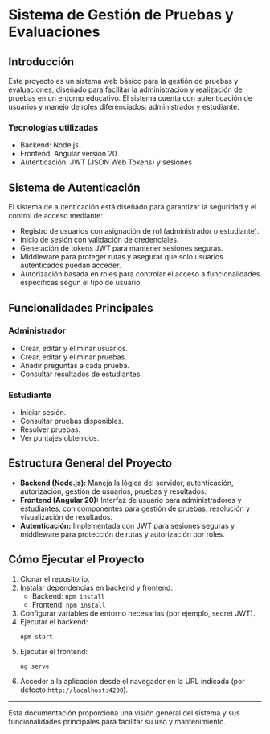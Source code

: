 # Sistema de Gestión de Pruebas y Evaluaciones

## Introducción

Este proyecto es un sistema web básico para la gestión de pruebas y evaluaciones, diseñado para facilitar la administración y realización de pruebas en un entorno educativo. El sistema cuenta con autenticación de usuarios y manejo de roles diferenciados: administrador y estudiante.

### Tecnologías utilizadas

- Backend: Node.js
- Frontend: Angular versión 20
- Autenticación: JWT (JSON Web Tokens) y sesiones

## Sistema de Autenticación

El sistema de autenticación está diseñado para garantizar la seguridad y el control de acceso mediante:

- Registro de usuarios con asignación de rol (administrador o estudiante).
- Inicio de sesión con validación de credenciales.
- Generación de tokens JWT para mantener sesiones seguras.
- Middleware para proteger rutas y asegurar que solo usuarios autenticados puedan acceder.
- Autorización basada en roles para controlar el acceso a funcionalidades específicas según el tipo de usuario.

## Funcionalidades Principales

### Administrador

- Crear, editar y eliminar usuarios.
- Crear, editar y eliminar pruebas.
- Añadir preguntas a cada prueba.
- Consultar resultados de estudiantes.

### Estudiante

- Iniciar sesión.
- Consultar pruebas disponibles.
- Resolver pruebas.
- Ver puntajes obtenidos.

## Estructura General del Proyecto

- **Backend (Node.js):** Maneja la lógica del servidor, autenticación, autorización, gestión de usuarios, pruebas y resultados.
- **Frontend (Angular 20):** Interfaz de usuario para administradores y estudiantes, con componentes para gestión de pruebas, resolución y visualización de resultados.
- **Autenticación:** Implementada con JWT para sesiones seguras y middleware para protección de rutas y autorización por roles.

## Cómo Ejecutar el Proyecto

1. Clonar el repositorio.
2. Instalar dependencias en backend y frontend:
   - Backend: `npm install`
   - Frontend: `npm install`
3. Configurar variables de entorno necesarias (por ejemplo, secret JWT).
4. Ejecutar el backend:
   ```
   npm start
   ```
5. Ejecutar el frontend:
   ```
   ng serve
   ```
6. Acceder a la aplicación desde el navegador en la URL indicada (por defecto `http://localhost:4200`).

---

Esta documentación proporciona una visión general del sistema y sus funcionalidades principales para facilitar su uso y mantenimiento.
